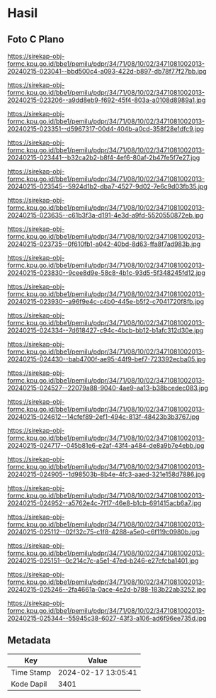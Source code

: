 # Hasil

## Foto C Plano

https://sirekap-obj-formc.kpu.go.id/bbe1/pemilu/pdpr/34/71/08/10/02/3471081002013-20240215-023041--bbd500c4-a093-422d-b897-db78f77f27bb.jpg

https://sirekap-obj-formc.kpu.go.id/bbe1/pemilu/pdpr/34/71/08/10/02/3471081002013-20240215-023206--a9dd8eb9-f692-45f4-803a-a0108d8989a1.jpg

https://sirekap-obj-formc.kpu.go.id/bbe1/pemilu/pdpr/34/71/08/10/02/3471081002013-20240215-023351--d5967317-00d4-404b-a0cd-358f28e1dfc9.jpg

https://sirekap-obj-formc.kpu.go.id/bbe1/pemilu/pdpr/34/71/08/10/02/3471081002013-20240215-023441--b32ca2b2-b8f4-4ef6-80af-2b47fe5f7e27.jpg

https://sirekap-obj-formc.kpu.go.id/bbe1/pemilu/pdpr/34/71/08/10/02/3471081002013-20240215-023545--5924d1b2-dba7-4527-9d02-7e6c9d03fb35.jpg

https://sirekap-obj-formc.kpu.go.id/bbe1/pemilu/pdpr/34/71/08/10/02/3471081002013-20240215-023635--c61b3f3a-d191-4e3d-a9fd-5520550872eb.jpg

https://sirekap-obj-formc.kpu.go.id/bbe1/pemilu/pdpr/34/71/08/10/02/3471081002013-20240215-023735--0f610fb1-a042-40bd-8d63-ffa8f7ad983b.jpg

https://sirekap-obj-formc.kpu.go.id/bbe1/pemilu/pdpr/34/71/08/10/02/3471081002013-20240215-023830--9cee8d9e-58c8-4b1c-93d5-5f348245fd12.jpg

https://sirekap-obj-formc.kpu.go.id/bbe1/pemilu/pdpr/34/71/08/10/02/3471081002013-20240215-023930--a96f9e4c-c4b0-445e-b5f2-c7041720f8fb.jpg

https://sirekap-obj-formc.kpu.go.id/bbe1/pemilu/pdpr/34/71/08/10/02/3471081002013-20240215-024334--7d618427-c94c-4bcb-bb12-b1afc312d30e.jpg

https://sirekap-obj-formc.kpu.go.id/bbe1/pemilu/pdpr/34/71/08/10/02/3471081002013-20240215-024430--bab4700f-ae95-44f9-bef7-723392ecba05.jpg

https://sirekap-obj-formc.kpu.go.id/bbe1/pemilu/pdpr/34/71/08/10/02/3471081002013-20240215-024527--22079a88-9040-4ae9-aa13-b38bcedec083.jpg

https://sirekap-obj-formc.kpu.go.id/bbe1/pemilu/pdpr/34/71/08/10/02/3471081002013-20240215-024612--14cfef89-2ef1-494c-813f-48423b3b3767.jpg

https://sirekap-obj-formc.kpu.go.id/bbe1/pemilu/pdpr/34/71/08/10/02/3471081002013-20240215-024717--045b81e6-e2af-43f4-a484-de8a9b7e4ebb.jpg

https://sirekap-obj-formc.kpu.go.id/bbe1/pemilu/pdpr/34/71/08/10/02/3471081002013-20240215-024905--1d98503b-8b4e-4fc3-aaed-321e158d7886.jpg

https://sirekap-obj-formc.kpu.go.id/bbe1/pemilu/pdpr/34/71/08/10/02/3471081002013-20240215-024952--a5762e4c-7f17-46e8-b1cb-691415acb6a7.jpg

https://sirekap-obj-formc.kpu.go.id/bbe1/pemilu/pdpr/34/71/08/10/02/3471081002013-20240215-025112--02f32c75-c1f8-4288-a5e0-c6f119c0980b.jpg

https://sirekap-obj-formc.kpu.go.id/bbe1/pemilu/pdpr/34/71/08/10/02/3471081002013-20240215-025151--0c214c7c-a5e1-47ed-b246-e27cfcba1401.jpg

https://sirekap-obj-formc.kpu.go.id/bbe1/pemilu/pdpr/34/71/08/10/02/3471081002013-20240215-025246--2fa4661a-0ace-4e2d-b788-183b22ab3252.jpg

https://sirekap-obj-formc.kpu.go.id/bbe1/pemilu/pdpr/34/71/08/10/02/3471081002013-20240215-025344--55945c38-6027-43f3-a106-ad6f96ee735d.jpg


## Metadata

| Key        | Value               |
| ---------- | ------------------- |
| Time Stamp | 2024-02-17 13:05:41 |
| Kode Dapil | 3401                |



